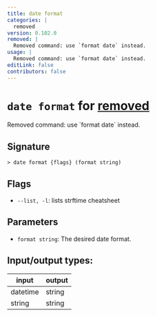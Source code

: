 ```yaml
---
title: date format
categories: |
  removed
version: 0.102.0
removed: |
  Removed command: use `format date` instead.
usage: |
  Removed command: use `format date` instead.
editLink: false
contributors: false
---
```

<!-- This file is automatically generated. Please edit the command in https://github.com/nushell/nushell instead. -->

# `date format` for [removed](/commands/categories/removed.md)

<div class='command-title'>Removed command: use `format date` instead.</div>

## Signature

```> date format {flags} (format string)```

## Flags

 -  `--list, -l`: lists strftime cheatsheet

## Parameters

 -  `format string`: The desired date format.


## Input/output types:

| input    | output |
| -------- | ------ |
| datetime | string |
| string   | string |